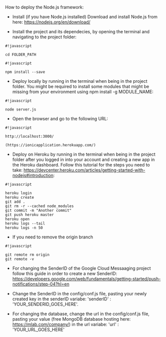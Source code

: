 How to deploy the Node.js framework:

  - Install (if you have Node.js installed)
Download and install Node.js from here: https://nodejs.org/en/download/

  - Install the project and its dependecies, by opening the terminal and navigating to the project folder:

```
#!javascript

cd FOLDER_PATH

```

```
#!javascript

npm install --save

```

  - Deploy locally by running in the terminal when being in the project folder. You might be required to install some modules that might be missing from your environment using npm install -g MODULE_NAME:

```
#!javascript

node server.js

```

  - Open the browser and go to the following URL: 

```
#!javascript

http://localhost:3000/

```

	(https://ionicapplication.herokuapp.com/) 
  - Deploy on Heroku by running in the terminal when being in the project folder after you logged in into your account and creating a new app in the Heroku dashboard. Follow this tutorial for the steps you need to take: https://devcenter.heroku.com/articles/getting-started-with-nodejs#introduction:

```
#!javascript

heroku login
heroku create
git add . 
git rm -r --cached node_modules
git commit -m "Another commit"
git push heroku master
heroku open
heroku logs --tail
heroku logs -n 50
```


  - If you need to remove the origin branch

```
#!javascript

git remote rm origin
git remote -v

```


  - For changing the SenderID of the Google Cloud Messaaging project follow this guide in order to create a new SenderID: https://developers.google.com/web/fundamentals/getting-started/push-notifications/step-04?hl=en
  - Change the SenderID in the config/conf.js file, pasting your newly created key in the senderID variabe: 'senderID' : 'YOUR_SENDERID_GOES_HERE'.

  - For changing the database, change the url in the config/conf.js file, pasting your value (free MongoDB database hosting here: https://mlab.com/company/) in the url variabe: 'url' : 'YOUR_URL_GOES_HERE'